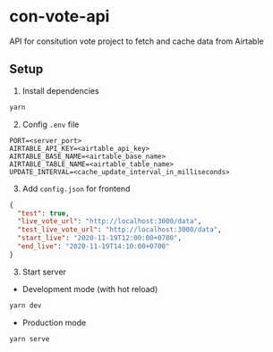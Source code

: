 # con-vote-api

API for consitution vote project to fetch and cache data from Airtable

## Setup

1. Install dependencies

```bash
yarn
```

2. Config `.env` file

```env
PORT=<server_port>
AIRTABLE_API_KEY=<airtable_api_key>
AIRTABLE_BASE_NAME=<airtable_base_name>
AIRTABLE_TABLE_NAME=<airtable_table_name>
UPDATE_INTERVAL=<cache_update_interval_in_milliseconds>
```

3. Add `config.json` for frontend

```json
{
  "test": true,
  "live_vote_url": "http://localhost:3000/data",
  "test_live_vote_url": "http://localhost:3000/data",
  "start_live": "2020-11-19T12:00:00+0700",
  "end_live": "2020-11-19T14:10:00+0700"
}
```

3. Start server

- Development mode (with hot reload)

```bash
yarn dev
```

- Production mode

```bash
yarn serve
```
